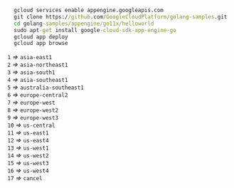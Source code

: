 ```cmd
  gcloud services enable appengine.googleapis.com
  git clone https://github.com/GoogleCloudPlatform/golang-samples.git
  cd golang-samples/appengine/go11x/helloworld
  sudo apt-get install google-cloud-sdk-app-engine-go
  gcloud app deploy
  gcloud app browse
```

`1` *=>* `asia-east1`<br>
`2` *=>* `asia-northeast1`<br>
`3` *=>* `asia-south1`<br>
`4` *=>* `asia-southeast1`<br>
`5` *=>* `australia-southeast1`<br>
`6` *=>* `europe-central2`<br>
`7` *=>* `europe-west`<br>
`8` *=>* `europe-west2`<br>
`9` *=>* `europe-west3`<br>
`10` *=>* `us-central`<br>
`11` *=>* `us-east1`<br>
`12` *=>* `us-east4`<br>
`13` *=>* `us-west1`<br>
`14` *=>* `us-west2`<br>
`15` *=>* `us-west3`<br>
`16` *=>* `us-west4`<br>
`17` *=>* `cancel`
